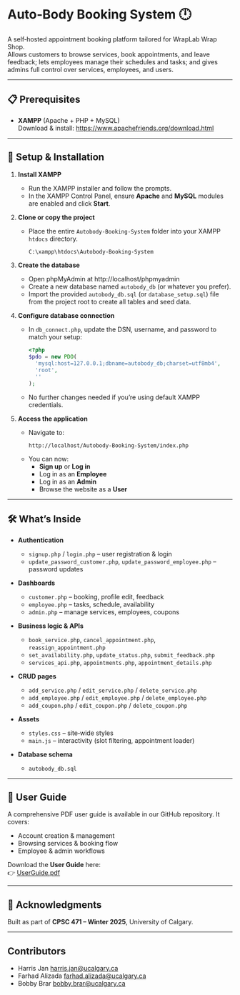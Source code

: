 # Auto‑Body Booking System 🕛

A self‑hosted appointment booking platform tailored for WrapLab Wrap Shop.  
Allows customers to browse services, book appointments, and leave feedback; lets employees manage their schedules and tasks; and gives admins full control over services, employees, and users.

---

## 📋 Prerequisites

- **XAMPP** (Apache + PHP + MySQL)  
  Download & install: https://www.apachefriends.org/download.html

---

## 🔧 Setup & Installation

1. **Install XAMPP**  
   - Run the XAMPP installer and follow the prompts.  
   - In the XAMPP Control Panel, ensure **Apache** and **MySQL** modules are enabled and click **Start**.

2. **Clone or copy the project**  
   - Place the entire `Autobody-Booking-System` folder into your XAMPP `htdocs` directory.  
     ```bash
     C:\xampp\htdocs\Autobody-Booking-System
     ```

3. **Create the database**  
   - Open phpMyAdmin at http://localhost/phpmyadmin  
   - Create a new database named `autobody_db` (or whatever you prefer).  
   - Import the provided `autobody_db.sql` (or `database_setup.sql`) file from the project root to create all tables and seed data.

4. **Configure database connection**  
   - In `db_connect.php`, update the DSN, username, and password to match your setup:
     ```php
     <?php
     $pdo = new PDO(
       'mysql:host=127.0.0.1;dbname=autobody_db;charset=utf8mb4',
       'root',
       ''
     );
     ```
   - No further changes needed if you’re using default XAMPP credentials.

5. **Access the application**  
   - Navigate to:
     ```
     http://localhost/Autobody-Booking-System/index.php
     ```
   - You can now:
     - **Sign up** or **Log in** 
     - Log in as an **Employee** 
     - Log in as an **Admin** 
     - Browse the website as a **User**

---

## 🛠️ What’s Inside

- **Authentication**  
  - `signup.php` / `login.php` – user registration & login  
  - `update_password_customer.php`, `update_password_employee.php` – password updates

- **Dashboards**  
  - `customer.php` – booking, profile edit, feedback  
  - `employee.php` – tasks, schedule, availability  
  - `admin.php` – manage services, employees, coupons

- **Business logic & APIs**  
  - `book_service.php`, `cancel_appointment.php`, `reassign_appointment.php`  
  - `set_availability.php`, `update_status.php`, `submit_feedback.php`  
  - `services_api.php`, `appointments.php`, `appointment_details.php`

- **CRUD pages**  
  - `add_service.php` / `edit_service.php` / `delete_service.php`  
  - `add_employee.php` / `edit_employee.php` / `delete_employee.php`  
  - `add_coupon.php` / `edit_coupon.php` / `delete_coupon.php`

- **Assets**  
  - `styles.css` – site‑wide styles  
  - `main.js`    – interactivity (slot filtering, appointment loader)

- **Database schema**  
  - `autobody_db.sql`  

---

## 📖 User Guide

A comprehensive PDF user guide is available in our GitHub repository. It covers:

- Account creation & management  
- Browsing services & booking flow  
- Employee & admin workflows  

Download the **User Guide** here:  
👉 [UserGuide.pdf](https://raw.githubusercontent.com/Farhad-Alizada/Autobody-Booking-System/main/UserGuide.pdf)

---

## 🙏 Acknowledgments

Built as part of **CPSC 471 – Winter 2025**, University of Calgary.

---

## Contributors

- Harris Jan      harris.jan@ucalgary.ca  
- Farhad Alizada  farhad.alizada@ucalgary.ca  
- Bobby Brar      bobby.brar@ucalgary.ca
